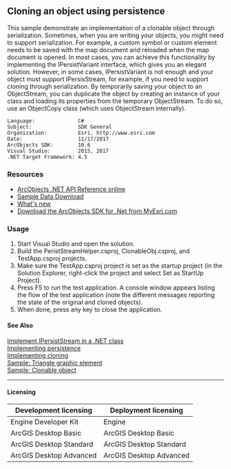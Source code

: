 ## Cloning an object using persistence

  <div xmlns="http://www.w3.org/1999/xhtml" xmlns:my="http://schemas.microsoft.com/office/infopath/2003/myXSD/2006-02-10T23:25:53">This sample demonstrate an implementation of a clonable object through serialization. Sometimes, when you are writing your objects, you might need to support serialization. For example, a custom symbol or custom element needs to be saved with the map document and reloaded when the map document is opened. In most cases, you can achieve this functionality by implementing the IPersistVariant interface, which gives you an elegant solution. However, in some cases, IPersistVariant is not enough and your object must support IPersisStream, for example, if you need to support cloning through serialization. By temporarily saving your object to an ObjectStream, you can duplicate the object by creating an instance of your class and loading its properties from the temporary ObjectStream. To do so, use an ObjectCopy class (which uses ObjectStream internally). </div>  


<!-- TODO: Fill this section below with metadata about this sample-->
```
Language:              C#
Subject:               SDK General
Organization:          Esri, http://www.esri.com
Date:                  11/17/2017
ArcObjects SDK:        10.6
Visual Studio:         2015, 2017
.NET Target Framework: 4.5
```

### Resources

* [ArcObjects .NET API Reference online](http://desktop.arcgis.com/en/arcobjects/latest/net/webframe.htm)  
* [Sample Data Download](../../releases)  
* [What's new](http://desktop.arcgis.com/en/arcobjects/latest/net/webframe.htm#91cabc68-2271-400a-8ff9-c7fb25108546.htm)  
* [Download the ArcObjects SDK for .Net from MyEsri.com](https://my.esri.com/)  

### Usage
1. Start Visual Studio and open the solution.  
1. Build the PeristStreamHelper.csproj, ClonableObj.csproj, and TestApp.csproj projects.  
1. Make sure the TestApp.csproj project is set as the startup project (in the Solution Explorer, right-click the project and select Set as StartUp Project).  
1. Press F5 to run the test application. A console window appears listing the flow of the test application (note the different messages reporting the state of the original and  cloned objects).  
1. When done, press any key to close the application.  







#### See Also  
[Implement IPersistStream in a .NET class](http://desktop.arcgis.com/search/?q=Implement%20IPersistStream%20in%20a%20.NET%20class&p=0&language=en&product=arcobjects-sdk-dotnet&version=&n=15&collection=help)  
[Implementing persistence](http://desktop.arcgis.com/search/?q=Implementing%20persistence&p=0&language=en&product=arcobjects-sdk-dotnet&version=&n=15&collection=help)  
[Implementing cloning](http://desktop.arcgis.com/search/?q=Implementing%20cloning&p=0&language=en&product=arcobjects-sdk-dotnet&version=&n=15&collection=help)  
[Sample: Triangle graphic element](../../../Net/GraphicsPipeline/TriangleElement)  
[Sample: Clonable object](../../../Net/SDK_General/ClonableObject)  


---------------------------------

#### Licensing  
| Development licensing | Deployment licensing | 
| ------------- | ------------- | 
| Engine Developer Kit | Engine |  
| ArcGIS Desktop Basic | ArcGIS Desktop Basic |  
| ArcGIS Desktop Standard | ArcGIS Desktop Standard |  
| ArcGIS Desktop Advanced | ArcGIS Desktop Advanced |  


